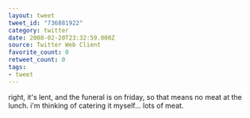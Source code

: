 ```yaml
---
layout: tweet
tweet_id: "736881922"
category: twitter
date: 2008-02-20T23:32:59.000Z
source: Twitter Web Client
favorite_count: 0
retweet_count: 0
tags:
- tweet
---
```


right, it's lent, and the funeral is on friday, so that means no meat at the lunch. i'm thinking of catering it myself... lots of meat.
